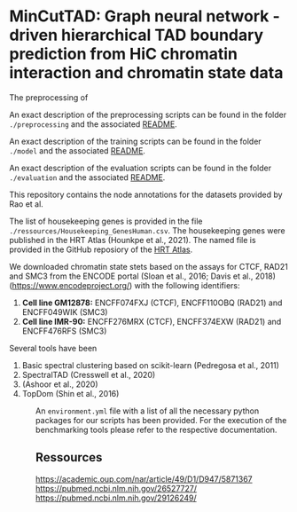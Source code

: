 # MinCutTAD: Graph neural network - driven hierarchical TAD boundary prediction from HiC chromatin interaction and chromatin state data

The preprocessing of 

An exact description of the preprocessing scripts can be found in the folder ```./preprocessing``` and the associated [README](tad_detection/preprocessing/README.md).

An exact description of the training scripts can be found in the folder ```./model``` and the associated [README](tad_detection/model/README.md).

An exact description of the evaluation scripts can be found in the folder ```./evaluation``` and the associated [README](tad_detection/model/README.md).




This repository contains the node annotations for the datasets provided by Rao et al. 

The list of housekeeping genes is provided in the file ```./ressources/Housekeeping_GenesHuman.csv```.
The housekeeping genes were published in the HRT Atlas (Hounkpe et al., 2021). The named file is provided in the GitHub reposiory of the [HRT Atlas](https://github.com/Bidossessih/HRT_Atlas/tree/master/www).

We downloaded chromatin state stets based on the assays for CTCF, RAD21 and SMC3 from the ENCODE portal (Sloan et al., 2016; Davis et al., 2018) (https://www.encodeproject.org/) with the following identifiers: 
<ol>
<li><b>Cell line GM12878:</b> ENCFF074FXJ (CTCF), ENCFF110OBQ (RAD21) and ENCFF049WIK (SMC3)</li>
<li><b>Cell line IMR-90:</b> ENCFF276MRX (CTCF), ENCFF374EXW (RAD21) and ENCFF476RFS (SMC3)</li>
</ol>

Several tools have been 
<ol>
<li>Basic spectral clustering based on scikit-learn (Pedregosa et al., 2011)</li>
<li>SpectralTAD (Cresswell et al., 2020)</li>
<li>(Ashoor et al., 2020)</li>
<li>TopDom (Shin et al., 2016)</li>
<ol>



An ````environment.yml```` file with a list of all the necessary python packages for our scripts has been provided. For the execution of the benchmarking tools please refer to the respective documentation.

## Ressources

https://academic.oup.com/nar/article/49/D1/D947/5871367
https://pubmed.ncbi.nlm.nih.gov/26527727/
https://pubmed.ncbi.nlm.nih.gov/29126249/